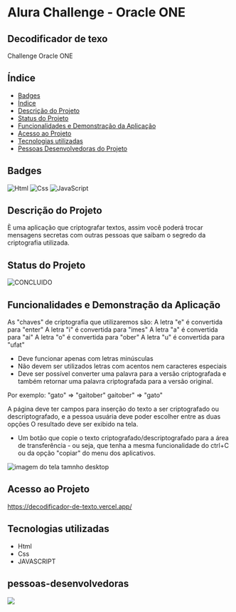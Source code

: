 
# Alura Challenge - Oracle ONE

## Decodificador de texo
Challenge Oracle ONE 

## Índice 
* [Badges](#badges)
* [Índice](#índice)
* [Descrição do Projeto](#descrição-do-projeto)
* [Status do Projeto](#status-do-projeto)
* [Funcionalidades e Demonstração da Aplicação](#funcionalidades-e-demonstração-da-aplicação)
* [Acesso ao Projeto](#acesso-ao-projeto)
* [Tecnologias utilizadas](#tecnologias-utilizadas)
* [Pessoas Desenvolvedoras do Projeto](#pessoas-desenvolvedoras)


## Badges
![Html](https://img.shields.io/badge/HTML-239120?style=for-the-badge&logo=html5&logoColor=white) ![Css](https://img.shields.io/badge/CSS-239120?&style=for-the-badge&logo=css3&logoColor=white
) ![JavaScript](https://img.shields.io/badge/JavaScript-323330?style=for-the-badge&logo=javascript&logoColor=F7DF1E
)

## Descrição do Projeto
È uma aplicação  que criptografar textos, assim você poderá trocar mensagens secretas com outras pessoas que saibam o segredo da criptografia utilizada.

## Status do Projeto
![CONCLUIDO](http://img.shields.io/static/v1?label=STATUS&message=%20CONCLUIDO&color=GREEN&style=for-the-badge)

## Funcionalidades e Demonstração da Aplicação
As "chaves" de criptografia que utilizaremos são:
A letra "e" é convertida para "enter"
A letra "i" é convertida para "imes"
A letra "a" é convertida para "ai"
A letra "o" é convertida para "ober"
A letra "u" é convertida para "ufat"

- Deve funcionar apenas com letras minúsculas
- Não devem ser utilizados letras com acentos nem caracteres especiais
- Deve ser possível converter uma palavra para a versão criptografada e também retornar uma palavra criptografada para a versão original.

Por exemplo:
"gato" => "gaitober"
gaitober" => "gato"

A página deve ter campos para inserção do texto a ser criptografado ou descriptografado, e a pessoa usuária deve poder escolher entre as duas opções
O resultado deve ser exibido na tela.
- Um botão que copie o texto criptografado/descriptografado para a área de transferência - ou seja, que tenha a mesma funcionalidade do ctrl+C ou da opção "copiar" do menu dos aplicativos.


<img src="github/dektop.png" alt="imagem do tela tamnho desktop">

## Acesso ao Projeto

<https://decodificador-de-texto.vercel.app/>
## Tecnologias utilizadas
- Html
-  Css
- JAVASCRIPT

## pessoas-desenvolvedoras
<a href="https://github.com/gerdsi2013" target="_blank"><img src= "https://img.shields.io/badge/LinkedIn-0077B5?style=for-the-badge&logo=linkedin&logoColor=white" target="_blank"><a/>

